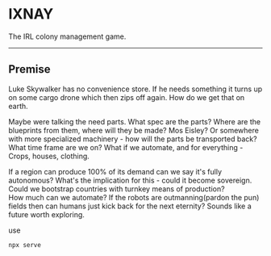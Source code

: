 # IXNAY

The IRL colony management game.

<hr>

<h2>Premise</h2>

Luke Skywalker has no convenience store. If he needs something it turns up on some cargo drone which then zips off again. How do we get that on earth. <br>

Maybe were talking the need parts. What spec are the parts? Where are the blueprints from them, where will they be made? Mos Eisley? Or somewhere with more specialized machinery - how will the parts be transported back? What time frame are we on? What if we automate, and for everything - Crops, houses, clothing.

 If a region can produce 100% of its demand can we say it's fully autonomous? What's the implication for this - could it become sovereign. Could we bootstrap countries with turnkey means of production? <br>
 How much can we automate? If the robots are outmanning(pardon the pun) fields then can humans just kick back for the next eternity? Sounds like a future worth exploring.

use

```
npx serve
```
